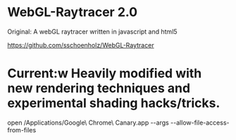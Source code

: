 WebGL-Raytracer 2.0
===============
Original:
A webGL raytracer written in javascript and html5

https://github.com/sschoenholz/WebGL-Raytracer

Current:w
Heavily modified with new rendering techniques and experimental shading hacks/tricks.
=======

open /Applications/Google\ Chrome\ Canary.app --args --allow-file-access-from-files
